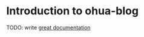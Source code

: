 # Introduction to ohua-blog

TODO: write [great documentation](http://jacobian.org/writing/what-to-write/)
